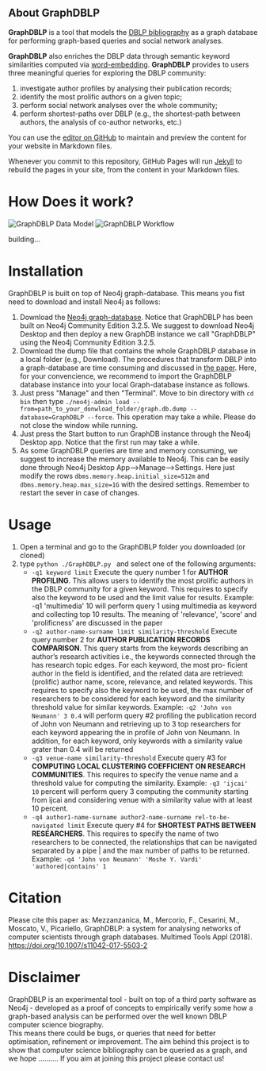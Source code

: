 ## About GraphDBLP

**GraphDBLP** is a tool that models the [DBLP bibliography](http://dblp.uni-trier.de/) as a graph database for performing graph-based queries and social network analyses.

**GraphDBLP** also enriches the DBLP data through semantic keyword similarities computed via [word-embedding](https://arxiv.org/pdf/1411.2738.pdf). **GraphDBLP** provides to users three meaningful queries for exploring the DBLP community:
1. investigate author profiles by analysing their publication records;
2. identify the most prolific authors on a given topic;
3. perform social network analyses over the whole community;
4. perform shortest-paths over DBLP (e.g., the shortest-path between authors, the analysis of co-author networks, etc.) 


You can use the [editor on GitHub](https://github.com/fabiomercorio/GraphDBLP/edit/master/README.md) to maintain and preview the content for your website in Markdown files.

Whenever you commit to this repository, GitHub Pages will run [Jekyll](https://jekyllrb.com/) to rebuild the pages in your site, from the content in your Markdown files.

# How Does it work?

![GraphDBLP Data Model](https://github.com/fabiomercorio/GraphDBLP/images/graphdblp_data_model.jpg)
![GraphDBLP Workflow](https://github.com/fabiomercorio/GraphDBLP/images/graphdblp_workflow.jpg)

building...

# Installation
GraphDBLP is built on top of Neo4j graph-database. This means you fist need to download and install Neo4j as follows:
1. Download the [Neo4j graph-database](https://neo4j.com/download/). Notice that GraphDBLP has been built on Neo4j Community Edition 3.2.5. We suggest to download Neo4j Desktop and then deploy a new GraphDB instance we call "GraphDBLP" using the Neo4j Community Edition 3.2.5.
2. Download the dump file that contains the whole GraphDBLP database in a local folder (e.g., Download). The procedures that transform DBLP into a graph-database are time consuming and discussed in [the paper](https://link.springer.com/article/10.1007/s11042-017-5503-2). Here, for your convencience, we recommend to import the GraphDBLP database instance into your local Graph-database instance as follows.  
3. Just press "Manage" and then "Terminal". Move to bin directory with `cd bin` then type `./neo4j-admin load --from=path_to_your_donwload_folder/graph.db.dump --database=GraphDBLP --force`. This operation may take a while. Please do not close the window while running.
4. Just press the Start button to run GraphDB instance through the Neo4j Desktop app. Notice that the first run may take a while.
5. As some GraphDBLP queries are time and memory consuming, we suggest to increase the memory available to Neo4j. This can be easily done through Neo4j Desktop App-->Manage-->Settings. Here just modify the rows `dbms.memory.heap.initial_size=512m` and `dbms.memory.heap.max_size=1G` with the desired settings. Remember to restart the sever in case of changes.

# Usage
1. Open a terminal and go to the GraphDBLP folder you downloaded (or cloned)
2. type `python ./GraphDBLP.py ` and select one of the following arguments:
	- `-q1 keyword limit` Execute the query number 1 for **AUTHOR PROFILING**. This allows users to identify the most prolific authors in the DBLP community for a given keyword. This requires to specify also the keyword to be used and the limit value for results. Example: -q1 'multimedia' 10 will perform query 1 using multimedia as keyword and collecting top 10 results. The meaning of 'relevance', 'score' and 'prolificness' are discussed in the paper
	- `-q2 author-name-surname limit similarity-threshold` Execute query number 2 for **AUTHOR PUBLICATION RECORDS COMPARISON**. This query starts from the keywords describing an author’s research activities i.e., the keywords connected through the has research topic edges. For each keyword, the most pro- ficient author in the field is identified, and the related data are retrieved: (prolific) author name, score, relevance, and related keywords. This requires to specify also the keyword to be used, the max number of researchers to be considered for each keyword and the similarity threshold value for similar keywords. Example: `-q2 'John von Neumann' 3 0.4` will perform query #2 profiling the publication record of John von Neumann and retrieving up to 3 top researchers for each keyword appearing the in profile of John von Neumann. In addition, for each keyword, only keywords with a similarity value grater than 0.4 will be returned
 	- `-q3 venue-name similarity-threshold` Execute query #3 for **COMPUTING LOCAL CLUSTERING COEFFICIENT ON RESEARCH COMMUNITIES**. This requires to specify the venue name and a threshold value for computing the similarity. Example: `-q3 'ijcai' 10` percent will perform query 3 computing the community starting from ijcai and considering venue with a similarity value with at least 10 percent.
 	- `-q4 author1-name-surname author2-name-surname rel-to-be-navigated limit` Execute query #4 for **SHORTEST PATHS BETWEEN RESEARCHERS**. This requires to specify the name of two researchers to be connected, the relationships that can be navigated separated by a pipe | and the max number of paths to be returned. Example: `-q4 'John von Neumann' 'Moshe Y. Vardi' 'authored|contains' 1`

# Citation

Please cite this paper as: Mezzanzanica, M., Mercorio, F., Cesarini, M., Moscato, V., Picariello, GraphDBLP: a system for analysing networks of computer scientists through graph databases. Multimed Tools Appl (2018). https://doi.org/10.1007/s11042-017-5503-2

# Disclaimer

GraphDBLP is an experimental tool - built on top of a third party software as Neo4j - developed as a proof of concepts to empirically verify some how a graph-based analysis can be performed over the well known DBLP computer science biography.  
This means there could be bugs, or queries that need for better optimisation, refinement or improvement. The aim behind this project is to show that computer science bibliography can be queried as a graph, and we hope ..........
If you aim at joining this project please contact us!